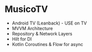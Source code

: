 # MusicoTV
- Android TV (Leanback) - USE on TV
- MVVM Architecture 
- Repository & Network Layers
- Hilt for DI
- Kotlin Coroutines & Flow for async
